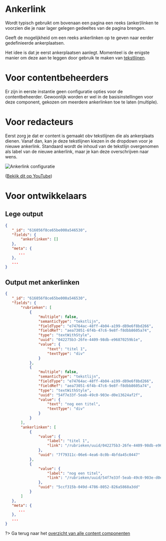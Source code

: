 # Ankerlink
Wordt typisch gebruikt om bovenaan een pagina een reeks (anker)linken te voorzien die je naar lager gelegen gedeeltes van de pagina brengen.

Geeft de mogelijkheid om een reeks ankerlinken op te geven naar eerder gedefinieerde ankerplaatsen.

Het idee is dat je eerst ankerplaatsen aanlegt. Momenteel is de enigste manier om deze aan te leggen door gebruik te maken van [tekstlijnen](/redactie/content/cc/tekstlijn-cc.md). 

# Voor contentbeheerders
Er zijn in eerste instantie geen configuratie opties voor de contentbeheerder. 
Gewoonlijk worden er wel in de basisinstellingen voor deze component, gekozen om meerdere ankerlinken toe te laten (multiple).

# Voor redacteurs
Eerst zorg je dat er content is gemaakt obv tekstlijnen die als ankerplaats dienen. Vanaf dan, kan je deze tekstlijnen kiezen in de dropdown voor je nieuwe ankerlink. Standaard wordt de inhoud van de tekstlijn overgenomen als label van de nieuwe ankerlink, maar je kan deze overschrijven naar wens.

![Ankerlink configuratie](../assets/ankerlink-config.gif)

([Bekijk dit op YouTube](https://youtu.be/zYJEdosNSVA ':target="_blank"'))

# Voor ontwikkelaars
## Lege output
```json
{
   "_id": "616056f8ce65be000a546530",
   "fields": {
       "ankerlinken": []
   },
   "meta": {
      ...
   },
   ...
}
```

## Output met ankerlinken
```json
{
   "_id": "616056f8ce65be000a546530",
   "fields": {
       "rubrieken": [
           {
               "multiple": false,
               "semanticType": "tekstlijn",
               "fieldType": "e74764ac-48ff-4b04-a199-d89e6f8bd266",
               "fieldRef": "aea73051-6f4b-47c6-9e8f-f8dbb8605a74",
               "type": "textWithStyle",
               "uuid": "042275b3-26fe-4409-98db-e96870259b1e",
               "value": {
                   "text": "titel 1",
                   "textType": "div"
               }
           },
           {
               "multiple": false,
               "semanticType": "tekstlijn",
               "fieldType": "e74764ac-48ff-4b04-a199-d89e6f8bd266",
               "fieldRef": "aea73051-6f4b-47c6-9e8f-f8dbb8605a74",
               "type": "textWithStyle",
               "uuid": "54f7e33f-5eab-49c0-903e-d0e13624af2f",
               "value": {
                   "text": "nog een titel",
                   "textType": "div"
               }
           }
       ],
       "ankerlinken": [
           {
               "value": {
                   "label": "titel 1",
                   "link": "/rubrieken/uuid/042275b3-26fe-4409-98db-e96870259b1e"
               },
               "uuid": "7f79311c-06e6-4ea6-8c0b-4bfda45c0447"
           },
           {
               "value": {
                   "label": "nog een titel",
                   "link": "/rubrieken/uuid/54f7e33f-5eab-49c0-903e-d0e13624af2f"
               },
               "uuid": "5ccf315b-049d-4786-8052-826a5868a3dd"
           }
       ]
   },
   "meta": {
      ...
   }, 
   ...
}
```

?> Ga terug naar het [overzicht van alle content componenten](/redactie/content/inrichten-cc-standaard.md)